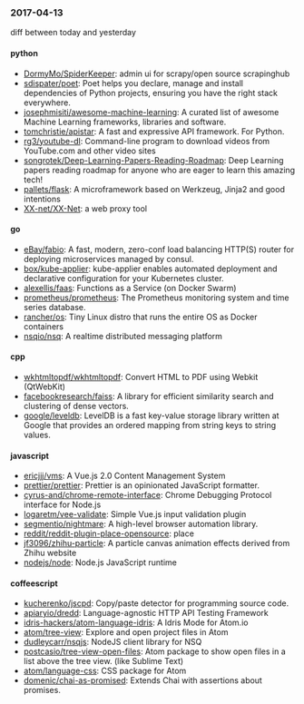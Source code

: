 ### 2017-04-13
diff between today and yesterday

#### python
* [DormyMo/SpiderKeeper](https://github.com/DormyMo/SpiderKeeper): admin ui for scrapy/open source scrapinghub
* [sdispater/poet](https://github.com/sdispater/poet): Poet helps you declare, manage and install dependencies of Python projects, ensuring you have the right stack everywhere.
* [josephmisiti/awesome-machine-learning](https://github.com/josephmisiti/awesome-machine-learning): A curated list of awesome Machine Learning frameworks, libraries and software.
* [tomchristie/apistar](https://github.com/tomchristie/apistar): A fast and expressive API framework. For Python. 
* [rg3/youtube-dl](https://github.com/rg3/youtube-dl): Command-line program to download videos from YouTube.com and other video sites
* [songrotek/Deep-Learning-Papers-Reading-Roadmap](https://github.com/songrotek/Deep-Learning-Papers-Reading-Roadmap): Deep Learning papers reading roadmap for anyone who are eager to learn this amazing tech!
* [pallets/flask](https://github.com/pallets/flask): A microframework based on Werkzeug, Jinja2 and good intentions
* [XX-net/XX-Net](https://github.com/XX-net/XX-Net): a web proxy tool

#### go
* [eBay/fabio](https://github.com/eBay/fabio): A fast, modern, zero-conf load balancing HTTP(S) router for deploying microservices managed by consul.
* [box/kube-applier](https://github.com/box/kube-applier): kube-applier enables automated deployment and declarative configuration for your Kubernetes cluster.
* [alexellis/faas](https://github.com/alexellis/faas): Functions as a Service (on Docker Swarm)
* [prometheus/prometheus](https://github.com/prometheus/prometheus): The Prometheus monitoring system and time series database.
* [rancher/os](https://github.com/rancher/os): Tiny Linux distro that runs the entire OS as Docker containers
* [nsqio/nsq](https://github.com/nsqio/nsq): A realtime distributed messaging platform

#### cpp
* [wkhtmltopdf/wkhtmltopdf](https://github.com/wkhtmltopdf/wkhtmltopdf): Convert HTML to PDF using Webkit (QtWebKit)
* [facebookresearch/faiss](https://github.com/facebookresearch/faiss): A library for efficient similarity search and clustering of dense vectors.
* [google/leveldb](https://github.com/google/leveldb): LevelDB is a fast key-value storage library written at Google that provides an ordered mapping from string keys to string values.

#### javascript
* [ericjjj/vms](https://github.com/ericjjj/vms): A Vue.js 2.0 Content Management System
* [prettier/prettier](https://github.com/prettier/prettier): Prettier is an opinionated JavaScript formatter.
* [cyrus-and/chrome-remote-interface](https://github.com/cyrus-and/chrome-remote-interface): Chrome Debugging Protocol interface for Node.js
* [logaretm/vee-validate](https://github.com/logaretm/vee-validate): Simple Vue.js input validation plugin
* [segmentio/nightmare](https://github.com/segmentio/nightmare): A high-level browser automation library.
* [reddit/reddit-plugin-place-opensource](https://github.com/reddit/reddit-plugin-place-opensource): place
* [jf3096/zhihu-particle](https://github.com/jf3096/zhihu-particle): A particle canvas animation effects derived from Zhihu website
* [nodejs/node](https://github.com/nodejs/node): Node.js JavaScript runtime 

#### coffeescript
* [kucherenko/jscpd](https://github.com/kucherenko/jscpd): Copy/paste detector for programming source code.
* [apiaryio/dredd](https://github.com/apiaryio/dredd): Language-agnostic HTTP API Testing Framework
* [idris-hackers/atom-language-idris](https://github.com/idris-hackers/atom-language-idris): A Idris Mode for Atom.io
* [atom/tree-view](https://github.com/atom/tree-view): Explore and open project files in Atom
* [dudleycarr/nsqjs](https://github.com/dudleycarr/nsqjs): NodeJS client library for NSQ
* [postcasio/tree-view-open-files](https://github.com/postcasio/tree-view-open-files): Atom package to show open files in a list above the tree view. (like Sublime Text)
* [atom/language-css](https://github.com/atom/language-css): CSS package for Atom
* [domenic/chai-as-promised](https://github.com/domenic/chai-as-promised): Extends Chai with assertions about promises.
